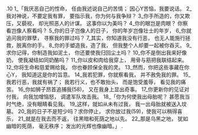 .10 
1_「我厌恶自己的性命， 
任由我述说自己的苦情； 
因心Y苦恼，我要说话。 
2_我对神说，不要定我有罪， 
要指示我，你为何与我争辩？ 
3_你手所造的，你又欺压，又藐视， 
却光照恶人的计谋。 
这事你以为美吗？ 
4_你的眼岂是肉眼？ 
你察看岂像人察看吗？ 
5_你的日子岂像人的日子， 
你的年岁岂像壮士的年岁， 
6_你就追问我的罪孽， 
寻察我的罪过吗？ 
7_其实，你知道我没有行恶， 
也无人能施行拯救，脱离你的手。 
8_你的手塑造我，造了我， 
但我整个人却要一起被你吞灭。 
 9_求你记得，你制造我如泥土， 
你还要使我归回尘土吗？ 
10_你不是倒出我来好像奶， 
使我凝结如同奶酪吗？ 
11_你以皮和肉给我穿上， 
用骨与筋把我联结起来。 
12_你将生命和慈爱赐给我， 
你也眷顾保全我的灵。 
13_然而，你把这些事藏在你心Y， 
我知道这是你的旨意。 
14_我若犯罪，你就察看我， 
并不赦免我的罪。 
15_我若行恶，我就有祸了； 
我若行义，也不敢抬头， 
而是饱受羞辱， 
看见我的痛苦。 
16_你如狮子昂首追捕我(58)， 
又在我身上显出奇事。 
17_你更新你的见证对付我， 
向我加增恼怒， 
调遣军队攻击我。 
18_「你为何使我出母胎呢？ 
甚愿我当时气绝，没有眼睛看见我。 
19_这样，就如从未有过我， 
我一出母胎就被送入坟墓。 
20_我的日子不是短少吗？求你停止， 
求你放过我(59)，使我可以稍得喜乐， 
21_就是在我去而不返， 
往黑暗和死荫之地以先。 
22_那是乌黑之地， 
犹如幽暗的死荫， 
毫无秩序； 
发出的光辉也像幽暗。」 
.